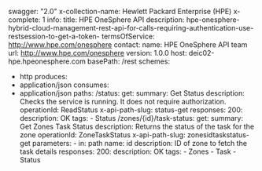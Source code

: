 swagger: "2.0"
x-collection-name: Hewlett Packard Enterprise (HPE)
x-complete: 1
info:
  title: HPE OneSphere API
  description: hpe-onesphere-hybrid-cloud-management-rest-api-for-calls-requiring-authentication-use-restsession-to-get-a-token-
  termsOfService: http://www.hpe.com/onesphere
  contact:
    name: HPE OneSphere API team
    url: http://www.hpe.com/onesphere
  version: 1.0.0
host: deic02-hpe.hpeonesphere.com
basePath: /rest
schemes:
- http
produces:
- application/json
consumes:
- application/json
paths:
  /status:
    get:
      summary: Get Status
      description: Checks the service is running. It does not require authorization.
      operationId: ReadStatus
      x-api-path-slug: status-get
      responses:
        200:
          description: OK
      tags:
      - Status
  /zones/{id}/task-status:
    get:
      summary: Get Zones Task Status
      description: Returns the status of the task for the zone
      operationId: ZoneTaskStatus
      x-api-path-slug: zonesidtaskstatus-get
      parameters:
      - in: path
        name: id
        description: ID of zone to fetch the task details
      responses:
        200:
          description: OK
      tags:
      - Zones
      - Task
      - Status